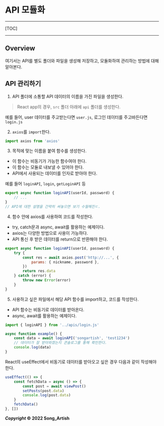# API 모듈화

---

[TOC]

---



## Overview

여기서는 API를 별도 폴더와 파일을 생성해 저장하고, 모듈화하여 관리하는 방법에 대해 알아본다.



## API 관리하기

1. API 폴더에 소통할 API 데이터의 이름을 가진 파일을 생성한다.

> React app의 경우, `src` 폴더 아래에 `api` 폴더를 생성한다.

예를 들어, user 데이터를 주고받는다면 `user.js`, 로그인 데이터를 주고바든다면 `login.js`

2. `axios`를 `import`한다.

```javascript
import axios from 'axios'
```

3. 목적에 맞는 이름을 붙여 함수를 생성한다.

- 이 함수는 비동기가 가능한 함수여야 한다.
- 이 함수는 모듈로 내보낼 수 있어야 한다.
- API에서 사용되는 데이터를 인자로 받아야 한다.

예를 들어 `loginAPI`, `login`, `getLoginAPI` 등

```javascript
export async function loginAPI(userId, password) {
    // ...
}
// API에 대한 설명을 간략히 써놓으면 보기 수월해진ㄷ.
```

4. 함수 안에 axios를 사용하여 코드를 작성한다.

- try, catch문과 async, await를 활용하는 예제이다.
- axios는 다양한 방법으로 사용이 가능하다.
- API 통신 후 받은 데이터를 return으로 반환해야 한다.

```javascript
export async function loginAPI(userId, password) {
    try {
        const res = await axios.post('http://...', {
            params: { nickname, password },
        })
        return res.data
    } catch (error) {
        throw new Error(error)
    }
}
```

5. 사용하고 싶은 파일에서 해당 API 함수를 import하고, 코드를 작성한다.

- API 함수는 비동기로 데이터를 받아온다.
- async, await를 활용하는 예제이다.

```javascript
import { loginAPI } from '../apis/login.js'

async function example() {
    const data = await loginAPI('songartish', 'test1234')
    // 데이터가 잘 받아와졌는지 콘솔로그를 통해 확인한다.
    console.log(data)
}
```

React의 useEffect에서 비동기로 데이터를 받아오고 싶은 경우 다음과 같이 작성해야 한다.

```javascript
useEffect(() => {
    const fetchData = async () => {
        const post = await viewPost()
        setPosts(post.data)
        console.log(post.data)
    }
    fetchData()
}, [])
```



***Copyright* © 2022 Song_Artish**